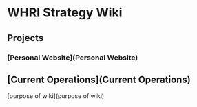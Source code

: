 # WHRI Strategy Wiki

## Projects

### [Personal Website](Personal Website)

## [Current Operations](Current Operations)

[purpose of wiki](purpose of wiki)
